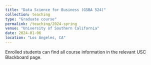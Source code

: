 ```yaml
---
title: "Data Science for Business (GSBA 524)"
collection: teaching
type: "Graduate course"
permalink: /teaching/2024-spring
venue: "University of Southern California"
date: 2024-01-06
location: "Los Angeles, CA"
---
```


Enrolled students can find all course information in the relevant USC Blackboard page. 